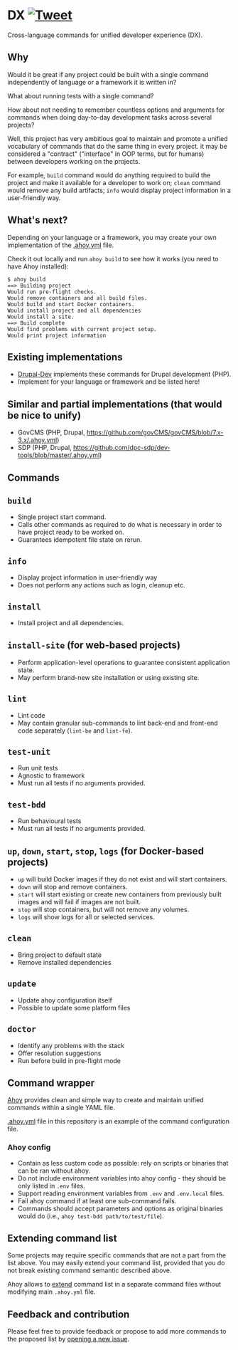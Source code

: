 # DX [![Tweet](https://img.shields.io/twitter/url/http/shields.io.svg?style=social)](https://twitter.com/intent/tweet?button_hashtag=DX&text=Cross-language+commands+for+unified+developer+experience+%28%23DX%29.&url=https://integratedexperts.github.io/dx&via=integratedexperts&hashtags=developerexperience,programming)

Cross-language commands for unified developer experience (DX).    

## Why
Would it be great if any project could be built with a single command 
independently of language or a framework it is written in?

What about running tests with a single command?

How about not needing to remember countless options and arguments for commands
when doing day-to-day development tasks across several projects?
 
Well, this project has very ambitious goal to maintain and promote a unified 
vocabulary of commands that do the same thing in every project. it may be 
considered a "contract" ("interface" in OOP terms, but for humans) between 
developers working on the projects.

For example, `build` command would do anything required to build the project 
and make it available for a developer to work on; `clean` command would remove
any build artifacts; `info` would display project information in a user-friendly 
way. 

## What's next?
Depending on your language or a framework, you may create your own 
implementation of the [.ahoy.yml](https://github.com/integratedexperts/dx/blob/master/.ahoy.yml) file.

Check it out locally and run `ahoy build` to see how it works (you need to have 
Ahoy installed):

```
$ ahoy build
==> Building project
Would run pre-flight checks.
Would remove containers and all build files.
Would build and start Docker containers.
Would install project and all dependencies
Would install a site.
==> Build complete
Would find problems with current project setup.
Would print project information
```

## Existing implementations
- [Drupal-Dev](https://drupal-dev.io) implements these commands for Drupal development (PHP).
- Implement for your language or framework and be listed here!  

## Similar and partial implementations (that would be nice to unify)
- GovCMS (PHP, Drupal, https://github.com/govCMS/govCMS/blob/7.x-3.x/.ahoy.yml)
- SDP (PHP, Drupal, https://github.com/dpc-sdp/dev-tools/blob/master/.ahoy.yml)

## Commands

## `build`
- Single project start command.
- Calls other commands as required to do what is necessary in order to have 
  project ready to be worked on.
- Guarantees idempotent file state on rerun.

## `info`
- Display project information in user-friendly way
- Does not perform any actions such as login, cleanup etc.

## `install`
- Install project and all dependencies.

## `install-site` (for web-based projects)
- Perform application-level operations to guarantee consistent application state.
- May perform brand-new site installation or using existing site.

## `lint`
- Lint code
- May contain granular sub-commands to lint back-end and front-end code 
  separately (`lint-be` and `lint-fe`).

## `test-unit`
- Run unit tests
- Agnostic to framework
- Must run all tests if no arguments provided. 

## `test-bdd`
- Run behavioural tests
- Must run all tests if no arguments provided.

## `up`, `down`, `start`, `stop`, `logs` (for Docker-based projects) 
- `up` will build Docker images if they do not exist and will start containers.
- `down` will stop and remove containers.
- `start` will start existing or create new containers from previously built 
   images and will fail if images are not built.
- `stop` will stop containers, but will not remove any volumes.
- `logs` will show logs for all or selected services.

## `clean`
- Bring project to default state
- Remove installed dependencies  

## `update`
- Update ahoy configuration itself
- Possible to update some platform files

## `doctor`
- Identify any problems with the stack
- Offer resolution suggestions
- Run before build in pre-flight mode

## Command wrapper
[Ahoy](https://ahoy-cli.readthedocs.io/en/latest/) provides clean and simple way 
to create and maintain unified commands within a single YAML file. 

[.ahoy.yml](https://github.com/integratedexperts/dx/blob/master/.ahoy.yml) file 
in this repository is an example of the command configuration file.  

### Ahoy config
- Contain as less custom code as possible: rely on scripts or binaries that can 
  be ran without ahoy.
- Do not include environment variables into ahoy config - they should be only 
  listed in `.env` files.
- Support reading environment variables from `.env` and `.env.local` files.
- Fail ahoy command if at least one sub-command fails.
- Commands should accept parameters and options as original binaries would do 
  (i.e., `ahoy test-bdd path/to/test/file`).  
  
## Extending command list
Some projects may require specific commands that are not a part from the list 
above. You may easily extend your command list, provided that you do not break
existing command semantic described above.     

Ahoy allows to [extend](https://github.com/ahoy-cli/ahoy/wiki#importing-commands-from-other-ahoy-files)
command list in a separate command files without modifying main `.ahoy.yml` file.

## Feedback and contribution
Please feel free to provide feedback or propose to add more commands to 
the proposed list by [opening a new issue](https://github.com/integratedexperts/dx/issues/new).
